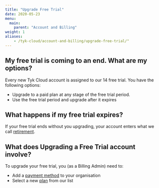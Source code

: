 ```yaml
---
title: "Upgrade Free Trial"
date: 2020-05-23
menu:
  main:
    parent: "Account and Billing"
weight: 1
aliases:
    - /tyk-cloud/account-and-billing/upgrade-free-trial/"
---
```


## My free trial is coming to an end. What are my options?

Every new Tyk Cloud account is assigned to our 14 free trial. You have the following options:

* Upgrade to a paid plan at any stage of the free trial period.
* Use the free trial period and upgrade after it expires

## What happens if my free trial expires?

If your free trial ends without you upgrading, your account enters what we call [retirement](/docs/account-billing/retirement/).

## What does Upgrading a Free Trial account involve?

To upgrade your free trial, you (as a Billing Admin) need to:

* Add a [payment method](/docs/account-billing/add-payment-method/) to your organisation
* Select a new [plan](/docs/account-billing/plans/) from our list